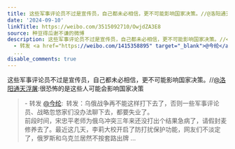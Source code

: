 ```yaml
---
title: 这些军事评论员不过是宣传员，自己都未必相信，更不可能影响国家决策。//@洛阳通天浮屠:很恐怖的是这些人可能会影响国家决策 - 转发 @今纶:&ensp;转发：乌俄战争...
date: '2024-09-10'
linkTitle: https://weibo.com/3515092710/OwjdZA3E8
source: 种豆得瓜谢不谦的微博
description: 这些军事评论员不过是宣传员，自己都未必相信，更不可能影响国家决策。//<a href="https://weibo.com/n/%E6%B4%9B%E9%98%B3%E9%80%9A%E5%A4%A9%E6%B5%AE%E5%B1%A0">@洛阳通天浮屠</a>:很恐怖的是这些人可能会影响国家决策<br><blockquote>
  - 转发 <a href="https://weibo.com/1415358895" target="_blank">@今纶</a>: 转发：乌俄战争再不能这样打下去了，否则一些军事评论员、战略忽悠家们没办法聊下去，都要失业了。<br>前段时间，宋忠平老师为俄乌冲突三年来还没打出个结果急病了，请假封麦修养去了。最近这几天，李莉大校开启了防打扰保护功能，网友们不淡定了，俄罗斯和乌克兰居然不按套路出牌
  ...
disable_comments: true
---
```

这些军事评论员不过是宣传员，自己都未必相信，更不可能影响国家决策。//<a href="https://weibo.com/n/%E6%B4%9B%E9%98%B3%E9%80%9A%E5%A4%A9%E6%B5%AE%E5%B1%A0">@洛阳通天浮屠</a>:很恐怖的是这些人可能会影响国家决策<br><blockquote> - 转发 <a href="https://weibo.com/1415358895" target="_blank">@今纶</a>: 转发：乌俄战争再不能这样打下去了，否则一些军事评论员、战略忽悠家们没办法聊下去，都要失业了。<br>前段时间，宋忠平老师为俄乌冲突三年来还没打出个结果急病了，请假封麦修养去了。最近这几天，李莉大校开启了防打扰保护功能，网友们不淡定了，俄罗斯和乌克兰居然不按套路出牌 ...
